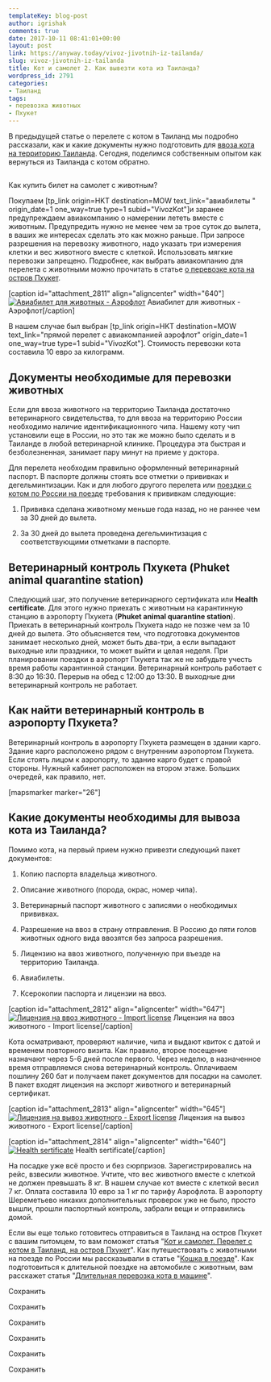 ```yaml
---
templateKey: blog-post
author: igrishak
comments: true
date: 2017-10-11 08:41:01+00:00
layout: post
link: https://anyway.today/vivoz-jivotnih-iz-tailanda/
slug: vivoz-jivotnih-iz-tailanda
title: Кот и самолет 2. Как вывезти кота из Таиланда?
wordpress_id: 2791
categories:
- Таиланд
tags:
- перевозка животных
- Пхукет
---
```


В предыдущей статье о перелете с котом в Таиланд мы подробно рассказали, как и какие документы нужно подготовить для [ввоза кота на территорию Таиланда](https://anyway.today/kot-samolet-perelet-s-kotom-v-tailand/). Сегодня, поделимся собственным опытом как вернуться из Таиланда с котом обратно.





## <!-- more -->
Как купить билет на самолет с животным?




Покупаем [tp_link origin=HKT destination=MOW text_link="авиабилеты " origin_date=1 one_way=true type=1 subid="VivozKot"]и заранее предупреждаем авиакомпанию о намерении лететь вместе с животным. Предупредить нужно не менее чем за трое суток до вылета, в ваших же интересах сделать это как можно раньше. При запросе разрешения на перевозку животного, надо указать три измерения клетки и вес животного вместе с клеткой. Использовать мягкие перевозки запрещено. Подробнее, как выбрать авиакомпанию для перелета с животными можно прочитать в статье [о перевозке кота на остров Пхукет](https://anyway.today/kot-samolet-perelet-s-kotom-v-tailand/).




[caption id="attachment_2811" align="aligncenter" width="640"][![Авиабилет для животных - Аэрофлот](https://anyway.today/wp-content/uploads/2017/10/perevozka-jivotnih-aeroflot-1024x480.png)](https://anyway.today/wp-content/uploads/2017/10/perevozka-jivotnih-aeroflot.png) Авиабилет для животных - Аэрофлот[/caption]


В нашем случае был выбран [tp_link origin=HKT destination=MOW text_link="прямой перелет с авиакомпанией аэрофлот" origin_date=1 one_way=true type=1 subid="VivozKot"]. Стоимость перевозки кота составила 10 евро за килограмм.





## Документы необходимые для перевозки животных




Если для ввоза животного на территорию Таиланда достаточно ветеринарного свидетельства, то для ввоза на территорию России необходимо наличие идентификационного чипа. Нашему коту чип установили еще в России, но это так же можно было сделать и в Таиланде в любой ветеринарной клинике. Процедура эта быстрая и безболезненная, занимает пару минут на приеме у доктора.


Для перелета необходим правильно оформленный ветеринарный паспорт. В паспорте должны стоять все отметки о прививках и дегельминтизации. Как и для любого другого перелета или [поездки с котом по России на поезде](https://anyway.today/koshka-v-poezde-kak-perevezti-koshku-ili/) требования к прививкам следующие:



 	
  1. Прививка сделана животному меньше года назад, но не раннее чем за 30 дней до вылета.

 	
  2. За 30 дней до вылета проведена дегельминтизация с соответствующими отметками в паспорте.




## Ветеринарный контроль Пхукета (Phuket animal quarantine station)




Следующий шаг, это получение ветеринарного сертификата или **Health certificate**. Для этого нужно приехать с животным на карантинную станцию в аэропорту Пхукета (**Phuket animal quarantine station**). Приехать в ветеринарный контроль Пхукета надо не позже чем за 10 дней до вылета. Это объясняется тем, что подготовка документов занимает несколько дней, может быть два-три, а если выпадают выходные или праздники, то может выйти и целая неделя. При планировании поездки в аэропорт Пхукета так же не забудьте учесть время работы карантинной станции. Ветеринарный контроль работает с 8:30 до 16:30. Перерыв на обед с 12:00 до 13:30. В выходные дни ветеринарный контроль не работает.





## Как найти ветеринарный контроль в аэропорту Пхукета?




Ветеринарный контроль в аэропорту Пхукета размещен в здании карго. Здание карго расположено рядом с внутренним аэропортом Пхукета. Если стоять лицом к аэропорту, то здание карго будет с правой стороны. Нужный кабинет расположен на втором этаже. Больших очередей, как правило, нет.




[mapsmarker marker="26"]





## Какие документы необходимы для вывоза кота из Таиланда?


Помимо кота, на первый прием нужно привезти следующий пакет документов:



 	
  1. Копию паспорта владельца животного.

 	
  2. Описание животного (порода, окрас, номер чипа).

 	
  3. Ветеринарный паспорт животного с записями о необходимых прививках.

 	
  4. Разрешение на ввоз в страну отправления. В Россию до пяти голов животных одного вида ввозятся без запроса разрешения.

 	
  5. Лицензию на ввоз животного, полученную при въезде на территорию Таиланда.

 	
  6. Авиабилеты.

 	
  7. Ксерокопии паспорта и лицензии на ввоз.


[caption id="attachment_2812" align="aligncenter" width="647"][![Лицензия на ввоз животного - Import license](https://anyway.today/wp-content/uploads/2017/10/Import-license.png)](https://anyway.today/wp-content/uploads/2017/10/Import-license.png) Лицензия на ввоз животного - Import license[/caption]


Кота осматривают, проверяют наличие, чипа и выдают квиток с датой и временем повторного визита. Как правило, второе посещение назначают через 5-6 дней после первого. Через неделю, в назначенное время отправляемся снова ветеринарный контроль. Оплачиваем пошлину 260 бат и получаем пакет документов для посадки на самолет. В пакет входят лицензия на экспорт животного и ветеринарный сертификат.




[caption id="attachment_2813" align="aligncenter" width="645"][![Лицензия на вывоз животного - Export license](https://anyway.today/wp-content/uploads/2017/10/Export-license.png)](https://anyway.today/wp-content/uploads/2017/10/Export-license.png) Лицензия на вывоз животного - Export license[/caption]

[caption id="attachment_2814" align="aligncenter" width="640"][![Health sertificate](https://anyway.today/wp-content/uploads/2017/10/health-sertificate-696x1024.png)](https://anyway.today/wp-content/uploads/2017/10/health-sertificate.png) Health sertificate[/caption]



На посадке уже всё просто и без сюрпризов. Зарегистрировались на рейс, взвесили животное. Учтите, что вес животного вместе с клеткой не должен превышать 8 кг. В нашем случае кот вместе с клеткой весил 7 кг. Оплата составила 10 евро за 1 кг по тарифу Аэрофлота. В аэропорту Шереметьево никаких дополнительных проверок уже не было, просто вышли, прошли паспортный контроль, забрали вещи и отправились домой.




Если вы еще только готовитесь отправиться в Таиланд на остров Пхукет с вашим питомцем, то вам поможет статья "[Кот и самолет. Перелет с котом в Таиланд, на остров Пхукет](https://anyway.today/kot-samolet-perelet-s-kotom-v-tailand/)". Как путешествовать с животными на поезде по России мы рассказывали в статье "[Кошка в поезде](https://anyway.today/koshka-v-poezde-kak-perevezti-koshku-ili/)". Как подготовиться к длительной поездке на автомобиле с животным, вам расскажет статья "[Длительная перевозка кота в машине](https://anyway.today/perevozka-kota-v-mashine/)".


Сохранить

Сохранить

Сохранить

Сохранить

Сохранить

Сохранить
